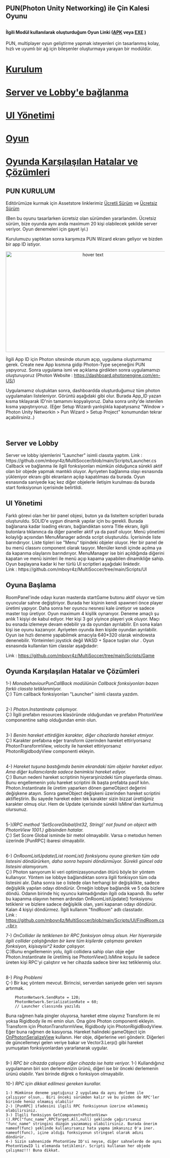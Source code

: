 <h2>PUN(Photon Unity Networking) ile Çin Kalesi Oyunu <h2>
<h4>İlgili Modül kullanılarak oluşturduğum Oyun Linki (<a href = "#">APK</a> veya <a  href = "#">EXE</a> )</h4>
  
 PUN, multiplayer oyun geliştirme yapmak isteyenleri çin tasarlanmış kolay, hızlı ve uyumlı bir ağ için bileşenler oluşturmaya yarayan bir modüldür.
  <h1><a href = "#kurulum">Kurulum<a/></h1>
  <h1><a href = "#server">Server ve Lobby'e bağlanma<a/></h1>
  <h1><a href = "#UIYönetimi">UI Yönetimi<a/></h1>
  <h1><a href = "#OyunaBaslama">Oyun<a/></h1>
  <h1><a href = "#OyundaKarsilasilanHatalarveCozumler">Oyunda Karşılaşılan Hatalar ve Çözümleri<a/></h1>
    
    
<h2 id ="kurulum" >PUN KURULUM</h2>
  <p>Editörümüze kurmak için Assetstore linklerimiz <a href= "https://assetstore.unity.com/packages/tools/network/photon-pun-2-120838#reviews">Ücretli Sürüm</a> ve <a href= "https://assetstore.unity.com/packages/tools/network/pun-2-free-119922#description">Ücretsiz Sürüm</a><p>
  
  (Ben bu oyunu tasarlarken ücretsiz olan sürümden yararlandım. Ücretsiz sürüm, bize oyunda aynı anda maximum 20 kişi olabilecek şekilde server veriyor. Oyun denemeleri için gayet iyi.)
  
  Kurulumuzu yaptıktan sonra karşımıza PUN Wizard ekranı geliyor ve bizden bir app ID istiyor.
  
 <p align="center">
  <img src="https://user-images.githubusercontent.com/82450697/159863548-113b7e27-67d7-496f-84ed-26ebb961b445.png"  width="537px" height="319px" title="hover text">
</p>


  
  İlgili App ID için Photon sitesinde oturum açıp, uygulama oluşturmamız gerek. Create new App kısmına gidip Photon-Type seçeneğini PUN yapıyoruz. Sonra uygulama ismi ve açıklama girdikten sonra uygulamamızı oluşturuyoruz (Photon Website : https://dashboard.photonengine.com/en-US/)
  
  Uygulamamız oluştuktan sonra, dashboardda oluşturduğumuz tüm photon uygulamaları listeleniyor. Görüntü aşağıdaki gibi olur. Burada App_ID yazan kısma tıklayarak ID'nin tamamını kopyalıyoruz. Daha sonra unity'de istenilen kısma yapıştırıyoruz. (Eğer Setup Wizardı yanlışlıkla kapatyısanız "Window > Photon Unity Networkin > Pun Wizard > Setup Project" konumundan tekrar açabilirsiniz..)
    
  <br>
    
<h2 id ="server" >Server ve Lobby</h2>
Server ve lobby işlemlerini "Launcher" isimli classta yaptım. Link : https://github.com/mboyr4z/MultiSoccer/blob/main/Scripts/Launcher.cs
Callback ve bağlanma ile ilgili fonksiyonları mümkün olduğunca sürekli aktif olan bir objede yapmak mantıklı oluyor. Ayriyeten bağlanma olayı esnasında yükleniyor ekranı gibi ekranların açılıp kapatılması da burada. Oyun esnasında saniyede kaç kez diğer objelerle iletişim kurulması da burada start fonksiyonun içerisinde belirtildi.

<h2 id ="UIYönetimi" >UI Yönetimi</h2>
Farklı görevi olan her bir panel objesi, buton ya da listeItem scriptleri burada oluşturuldu. SOLID'e uygun dinamik yapılar için bu gerekli. Burada bağlanana kadar loading ekranı, bağlandıktan sonra Title ekranı, ilgili butonlara tıklanınca da diğer paneller aktif ya da pasif oluyor. Menü yönetimi kolaylığı açısından MenuManager adında script oluşturuldu. İçerisinde liste barındırıyor. Liste tipleri ise "Menu" tipindeki objeler oluyor. Her bir panel de bu menü classını component olarak taşıyor. Menüler kendi içinde açılma ya da kapanma olaylarını barındırıyor. MenuManager ise biri açıldığında diğerini kapatan ve menü isimleri ile menü açıp kapama yapabilen dinamikliğe sahip. Oyun başlayana kadar ki her türlü UI scriptleri aşağıdaki linktedir.<br>
Link : https://github.com/mboyr4z/MultiSoccer/tree/main/Scripts/UI

      
<h2 id ="#OyunaBaslama" >Oyuna Başlama</h2>
    
RoomPanel'inde odayı kuran masterda startGame butonu aktif oluyor ve tüm oyuncular sahne değiştiriyor. Burada her kişinin kendi spawneri önce player üretimi yapıyor. Daha sonra her oyuncu nesnesi kale üretiyor ve sadece master top üretiyor. Oyun maximum 4 kişilik oynanıyor. Deneme amaçlı şu anlık 1 kişiyi de kabul ediyor. Her kişi 3 gol yiyince playeri yok oluyor. Maçı bu esnada izlemeye devam edebilir ya da oyundan ayrılabilir. En sona kalan kişi ise oyunu kazanıyor. Ayriyeten oyunda iken kişide oyundan ayrılabilir. Oyun ise hızlı deneme yapabilmek amacıyla 640*320 olarak windowsta denenebilir. Yönteimleri joystick değil WASD + Space tuşları olur . Oyun esnasında kullanılan tüm classlar aşağıdadır: 
    
Link : https://github.com/mboyr4z/MultiSoccer/tree/main/Scripts/Game

<h2 id ="OyundaKarsilasilanHatalarveCozumler" >Oyunda Karşılaşılan Hatalar ve Çözümleri</h2>

1-) <i>MonobehaviourPunCallBack modülünün Callback fonksiyonları bazen farklı classta tetiklenmiyor.</i>
<br>
Ç:) Tüm callback fonksiyonları "Launcher" isimli classta yazdım.
<br><br>
    
2-) <i>Photon.Instantinate çalışmıyor.<br></i>
Ç:) İlgili prefabın resources klasöründe olduğundan ve prefabın PhotonView componentine sahip olduğundan emin olun.
<br><br>
    
3-) <i>Benim hareket ettirdiğim karakter, diğer cihazlarda hareket etmiyor.</i>
<br>
Ç:) Karakter prefabına eğer transform üzerinden hareket ettiriyorsanız PhotonTransformView, velocity ile hareket ettiriyorsanız PhotonRigidbodyView componenti ekleyin.
<br><br>
    
4-) <i>Hareket tuşuna bastığımda benim ekrandaki tüm objeler hareket ediyor. Ama diğer kullanıcılarda sadece benimkisi hareket ediyor.</i>
<br>
Ç:) Bunun nedeni hareket scriptinin hiyerarşinizdeki tüm playerlarda olması. Bunu engellemenin yolu hareket scriptini ilk başta prefabta pasif kılın. Photon.Instantinate ile üretim yaparken dönen gameObject değerini değişkene atayın. Sonra gameObject değişkeni üzerinden hareket scriptini aktifleştirin. Bu sayede hareket eden tek karakter sizin bizzat ürettiğiniz karakter olmuş olur. Hem de Update içerisinde sürekli IsMine'dan kurtulmuş olursunuz.
<br><br>

5-)<i>(RPC method 'SetScoreGlobal(Int32, String)' not found on object with PhotonView 1001.)  gibisinden hatalar.</i>
<br>
Ç:) Set Score Global isminde bir metol olmayabilir. Varsa o metodun hemen üzerinde [PunRPC] ibaresi olmayabilir.
<br><br>

    
6-) <i>OnRoomListUpdate(List<RoomInfo> roomList) fonksiyonu oyuna girerken tüm oda listesini döndürürken, daha sonra hepsini döndürmüyor. Sürekli güncel oda listesini alamıyorum.</i>
<br>
Ç:) Photon sanıyorum ki veri optimizasyonundan ötürü böyle bir yöntem kullanıyor. Yöntem ise lobbye bağlandıktan sonra ilgili fonkisyon tüm oda listesini alır. Daha sonra ise o listede olan herhangi bir değişiklikte, sadece değişiklik yapılan odayı döndürür. Örneğin lobbye bağlandık ve 5 oda bizlere döndü. Odanın birinde hiç oyuncu kalmadığından ilgili oda kapandı. Bu sefer bu kapanma olayının hemen ardından OnRoomListUpdate() fonksiyonu tetiklenir ve bizlere sadece değişiklik olan, yani kapanan odayı döndürür. Kalan 4 kişiyi döndürmez. İlgili kullanım "findRoom" adlı classtadır.<br>
Link : https://github.com/mboyr4z/MultiSoccer/blob/main/Scripts/UI/FindRoom.cs.<br><br>

7-) <i>OnCollider ile tetiklenen bir RPC fonksiyon olmuş olsun. Her hiyerarşide ilgili collider çalıştığından bir kere tüm kişilerde çalışması gereken fonksiyon, kişisayisi^2 kadar çalışıyor. </i>
<br>
Ç:)Bunu engellemenin yolu, ilgili collidera sahip olan obje eğer Photon.Instantinate ile üretilmiş ise PhotonView().IsMine koşulu ile sadece üreten kişi RPC'yi çalıştırır ve her cihazda sadece birer kez tetiklenmiş olur.
<br><br>
    

8-) <i>Ping Problemi</i><br>
Ç-) Bir kaç yöntem mevcut. Birincisi, serverdan saniyede gelen veri sayısını artırmak. 
    
        PhotonNetwork.SendRate = 120;
        PhotonNetwork.SerializationRate = 60;
        // Launcher classında yazıldı
Buna rağmen hala pingler oluyorsa, hareket etme olayınız Transform ile mi yoksa Rigidbody ile mi emin olun. Ona göre Photon componenti ekleyin. Transform için PhotonTransformView, Rigidbody için PhotonRigidBodyView. Eğer buna rağmen de kasıyorsa. Hareket halindeki gameObject için <a href="https://youtu.be/5lS9XNgPSDQ">OnPhotonSerializeView</a> kullanın. Her obje, diğerlerine veri gönderir. Diğerleri de güncellemeyi gelen veriye bakar ve Vector3.Lerp() gibi hareket yumuşatan fonksiyonlardan yararlanarak uygular. 
<br><br>

9-) <i>RPC bir cihazda çalışıyor diğer cihazda ise hata veriyor.</i>
    1-) Kullandığınız uygulamanın biri son derlemenizin ürünü, diğeri ise bir önceki derlemenin ürünü olabilir. Yani birinde diğrek o fonksiyon olmayabilir.

10-) <i>RPC için dikkat edilmesi gereken kurallar.</i>
    
    1-) Mümkünse deneme yaptığınız 2 uygulama da aynı derleme ile çalışıyor olsun.. Biri önceki sürümden kalır ve bu yüzden de RPC'ler birinde henüz olmamış olabilir
    2-) [PunRPC] ifadesini ilgili RPC fonksiyonun üzerine eklememiş olabilirsiniz.
    3-) İlgili fonksiyon GetComponent<PhotonView>().RPC("func_name",RPCTarget.All,null) şeklinde çağırırsanız "func_name" stringini düzgün yazamamış olabilirsiniz. Burada önerim nameof(func) şeklinde kullanırsanız hata yapma imkanınız 0'a iner. nameof(func), içine aldığı fonksiyonun stringsel olarak adını döndürür.
    4-) Sizin sahnenizde PhotonView ID'si neyse, diğer sahnelerde de aynı PhotonViewID li elemanda tetiklenir. Scripti kullanan her objede çalışmaz!!! Buna dikkat.
  
